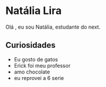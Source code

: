 # Natália Lira

Olá , eu sou Natália, estudante do next.

## Curiosidades

- Eu gosto de gatos
- Erick foi meu professor
- amo chocolate  
- eu reprovei a 6 serie
